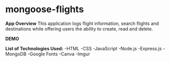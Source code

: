 # mongoose-flights

__App Overview__
This application logs flight information, search flights and destinations while offering users the ability to create, read and delete.

__DEMO__


__List of Technologies Used:__
-HTML
-CSS
-JavaScript
-Node.js
-Express.js
-MongoDB
-Google Fonts
-Canva
-Imgur

